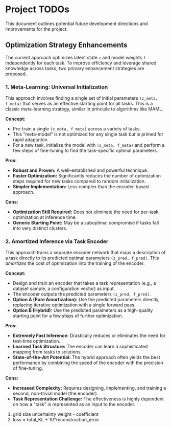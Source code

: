 # Project TODOs

This document outlines potential future development directions and improvements for the project.

## Optimization Strategy Enhancements

The current approach optimizes latent state `z` and model weights `f` independently for each task. To improve efficiency and leverage shared knowledge across tasks, two primary enhancement strategies are proposed.

### 1. Meta-Learning: Universal Initialization

This approach involves finding a single set of initial parameters `(z_meta, f_meta)` that serves as an effective starting point for all tasks. This is a classic meta-learning strategy, similar in principle to algorithms like MAML.

**Concept:**
- Pre-train a single `(z_meta, f_meta)` across a variety of tasks.
- This "meta-model" is not optimized for any single task but is primed for rapid adaptation.
- For a new task, initialize the model with `(z_meta, f_meta)` and perform a few steps of fine-tuning to find the task-specific optimal parameters.

**Pros:**
- **Robust and Proven:** A well-established and powerful technique.
- **Faster Optimization:** Significantly reduces the number of optimization steps required for new tasks compared to random initialization.
- **Simpler Implementation:** Less complex than the encoder-based approach.

**Cons:**
- **Optimization Still Required:** Does not eliminate the need for per-task optimization at inference time.
- **Generic Starting Point:** May be a suboptimal compromise if tasks fall into very distinct clusters.

### 2. Amortized Inference via Task Encoder

This approach trains a separate encoder network that maps a description of a task directly to its predicted optimal parameters `(z_pred, f_pred)`. This *amortizes* the cost of optimization into the training of the encoder.

**Concept:**
- Design and train an encoder that takes a task representation (e.g., a dataset sample, a configuration vector) as input.
- The encoder outputs the predicted parameters `(z_pred, f_pred)`.
- **Option A (Pure Amortization):** Use the predicted parameters directly, replacing iterative optimization with a single forward pass.
- **Option B (Hybrid):** Use the predicted parameters as a high-quality starting point for a few steps of further optimization.

**Pros:**
- **Extremely Fast Inference:** Drastically reduces or eliminates the need for test-time optimization.
- **Learned Task Structure:** The encoder can learn a sophisticated mapping from tasks to solutions.
- **State-of-the-Art Potential:** The hybrid approach often yields the best performance by combining the speed of the encoder with the precision of fine-tuning.

**Cons:**
- **Increased Complexity:** Requires designing, implementing, and training a second, non-trivial model (the encoder).
- **Task Representation Challenge:** The effectiveness is highly dependent on how a "task" is represented as an input to the encoder.

1. grid size uncertainty weight - coefficient
2. loss = total_KL + 10*reconstruction_error

